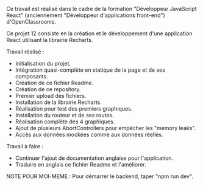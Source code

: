 Ce travail est réalisé dans le cadre de la formation "Développeur JavaScript React" (anciennement "Développeur d'applications front-end") d'OpenClassrooms.

Ce projet 12 consiste en la création et le développement d'une application React utilisant la librairie Recharts.

Travail réalisé :
- Initialisation du projet.
- Intégration quasi-complète en statique de la page et de ses composants.
- Création de ce fichier Readme.
- Création de ce repository.
- Premier upload des fichiers.
- Installation de la librairie Recharts.
- Réalisation pour test des premiers graphiques.
- Installation du routeur et de ses routes.
- Réalisation complète des 4 graphiques.
- Ajout de plusieurs AbortControllers pour empêcher les "memory leaks".
- Accès aux données mockées comme aux données réelles.

Travail à faire :
- Continuer l'ajout de documentation anglaise pour l'application.
- Traduire en anglais ce fichier Readme et l'améliorer.

NOTE POUR MOI-MEME :
Pour démarrer le backend, taper "npm run dev".